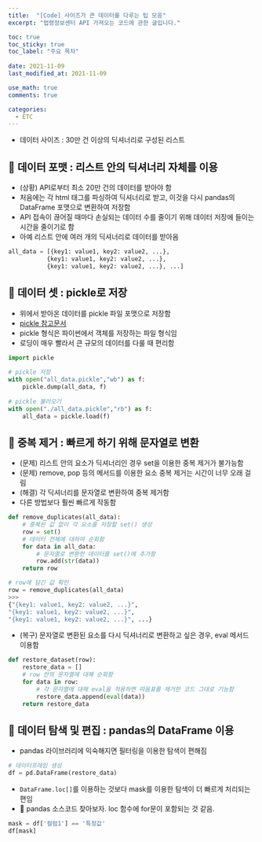 ```yaml
---
title:  "[Code] 사이즈가 큰 데이터를 다루는 팁 모음"
excerpt: "법령정보센터 API 가져오는 코드에 관한 글입니다."

toc: true
toc_sticky: true
toc_label: "주요 목차"
 
date: 2021-11-09
last_modified_at: 2021-11-09

use_math: true
comments: true

categories:
  - ETC
---
```






- 데이터 사이즈 : 30만 건 이상의 딕셔너리로 구성된 리스트



## 📌 데이터 포맷 : 리스트 안의 딕셔너리 자체를 이용

- (상황) API로부터 최소 20만 건의 데이터를 받아야 함
- 처음에는 각 html 태그를 파싱하여 딕셔너리로 받고, 이것을 다시 pandas의 DataFrame 포맷으로 변환하여 저장함
- API 접속이 끊어질 때마다 손실되는 데이터 수를 줄이기 위해 데이터 저장에 들이는 시간을 줄이기로 함
- 아예 리스트 안에 여러 개의 딕셔너리로 데이터를 받아옴

```python
all_data = [{key1: value1, key2: value2, ...},
           {key1: value1, key2: value2, ...},
           {key1: value1, key2: value2, ...}, ...]
```





## 📌 데이터 셋 : pickle로 저장

- 위에서 받아온 데이터를 pickle 파일 포맷으로 저장함
- [pickle 참고문서](https://docs.python.org/3/library/pickle.html)
- pickle 형식은 파이썬에서 객체를 저장하는 파일 형식임
- 로딩이 매우 빨라서 큰 규모의 데이터를 다룰 때 편리함

```python
import pickle
 
# pickle 저장
with open("all_data.pickle","wb") as f:
    pickle.dump(all_data, f)
 
# pickle 불러오기
with open("./all_data.pickle","rb") as f:
    all_data = pickle.load(f)
```



## 📌 중복  제거 : 빠르게 하기 위해 문자열로 변환

- (문제) 리스트 안의 요소가 딕셔너리인 경우 set을 이용한 중복 제거가 불가능함
- (문제) remove, pop 등의 메서드를 이용한 요소 중복 제거는 시간이 너무 오래 걸림
- (해결) 각 딕셔너리를 문자열로 변환하여 중복 제거함
- 다른 방법보다 훨씬 빠르게 작동함

```python
def remove_duplicates(all_data):
	# 중복된 값 없이 각 요소를 저장할 set() 생성
    row = set()
    # 데이터 전체에 대하여 순회함
    for data in all_data:
        # 문자열로 변환한 데이터를 set()에 추가함
        row.add(str(data))
    return row
```

```python
# row에 담긴 값 확인
row = remove_duplicates(all_data)
>>>
{"{key1: value1, key2: value2, ...}",
"{key1: value1, key2: value2, ...}",
"{key1: value1, key2: value2, ...}", ...}
```

- (복구) 문자열로 변환된 요소를 다시 딕셔너리로 변환하고 싶은 경우, eval 메서드 이용함

```python
def restore_dataset(row):
	restore_data = []
    # row 안의 문자열에 대해 순회함
    for data in row:
        # 각 문자열에 대해 eval을 적용하면 따옴표를 제거한 코드 그대로 기능함
        restore_data.append(eval(data))
	return restore_data
```



## 📌 데이터 탐색 및 편집 : pandas의 DataFrame 이용

- pandas 라이브러리에 익숙해지면 필터링을 이용한 탐색이 편해짐

```python
# 데이터프레임 생성
df = pd.DataFrame(restore_data)
```

- ```DataFrame.loc[]```를 이용하는 것보다 mask를 이용한 탐색이 더 빠르게 처리되는 편임
- 🐥 pandas 소스코드 찾아보자. loc 함수에 for문이 포함되는 것 같음.

```python
mask = df['컬럼1'] == '특정값'
df[mask]
```



